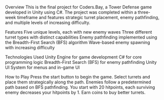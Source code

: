Overview
This is the final project for Coders.Bay, a Tower Defense game developed in Unity using C#. The project was completed within a three-week timeframe and features strategic turret placement, enemy pathfinding, and multiple levels of increasing difficulty.

Features
Five unique levels, each with new enemy waves
Three different turret types with distinct capabilities
Enemy pathfinding implemented using the Breadth-First Search (BFS) algorithm
Wave-based enemy spawning with increasing difficulty


Technologies Used
Unity Engine for game development
C# for core programming logic
Breadth-First Search (BFS) for enemy pathfinding
Unity UI System for menus and in-game UI

How to Play
Press the start button to begin the game.
Select turrets and place them strategically along the path.
Enemies follow a predetermined path based on BFS pathfinding.
You start with 20 hitpoints, each surviving enemy decreases your hitpoints by 1.
Earn coins to buy better turrets.
